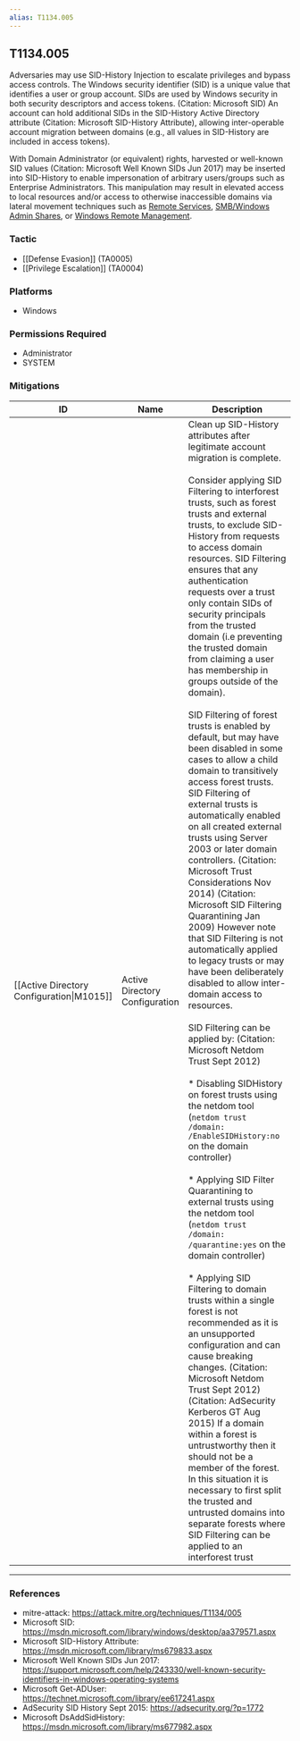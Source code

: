 ```yaml
---
alias: T1134.005
---
```


## T1134.005

Adversaries may use SID-History Injection to escalate privileges and bypass access controls. The Windows security identifier (SID) is a unique value that identifies a user or group account. SIDs are used by Windows security in both security descriptors and access tokens. (Citation: Microsoft SID) An account can hold additional SIDs in the SID-History Active Directory attribute (Citation: Microsoft SID-History Attribute), allowing inter-operable account migration between domains (e.g., all values in SID-History are included in access tokens).

With Domain Administrator (or equivalent) rights, harvested or well-known SID values (Citation: Microsoft Well Known SIDs Jun 2017) may be inserted into SID-History to enable impersonation of arbitrary users/groups such as Enterprise Administrators. This manipulation may result in elevated access to local resources and/or access to otherwise inaccessible domains via lateral movement techniques such as [Remote Services](https://attack.mitre.org/techniques/T1021), [SMB/Windows Admin Shares](https://attack.mitre.org/techniques/T1021/002), or [Windows Remote Management](https://attack.mitre.org/techniques/T1021/006).


### Tactic
- [[Defense Evasion]] (TA0005)
- [[Privilege Escalation]] (TA0004)

### Platforms
- Windows

### Permissions Required
- Administrator
- SYSTEM

### Mitigations

| ID | Name | Description |
| --- | --- | --- |
| [[Active Directory Configuration\|M1015]] | Active Directory Configuration | Clean up SID-History attributes after legitimate account migration is complete.<br /><br />Consider applying SID Filtering to interforest trusts, such as forest trusts and external trusts, to exclude SID-History from requests to access domain resources. SID Filtering ensures that any authentication requests over a trust only contain SIDs of security principals from the trusted domain (i.e preventing the trusted domain from claiming a user has membership in groups outside of the domain).<br /><br />SID Filtering of forest trusts is enabled by default, but may have been disabled in some cases to allow a child domain to transitively access forest trusts. SID Filtering of external trusts is automatically enabled on all created external trusts using Server 2003 or later domain controllers. (Citation: Microsoft Trust Considerations Nov 2014) (Citation: Microsoft SID Filtering Quarantining Jan 2009) However note that SID Filtering is not automatically applied to legacy trusts or may have been deliberately disabled to allow inter-domain access to resources.<br /><br />SID Filtering can be applied by: (Citation: Microsoft Netdom Trust Sept 2012)<br /><br />* Disabling SIDHistory on forest trusts using the netdom tool (<code>netdom trust /domain: /EnableSIDHistory:no</code> on the domain controller)<br /><br />* Applying SID Filter Quarantining to external trusts using the netdom tool (<code>netdom trust <TrustingDomainName> /domain:<TrustedDomainName> /quarantine:yes</code> on the domain controller)<br /><br />* Applying SID Filtering to domain trusts within a single forest is not recommended as it is an unsupported configuration and can cause breaking changes. (Citation: Microsoft Netdom Trust Sept 2012) (Citation: AdSecurity Kerberos GT Aug 2015) If a domain within a forest is untrustworthy then it should not be a member of the forest. In this situation it is necessary to first split the trusted and untrusted domains into separate forests where SID Filtering can be applied to an interforest trust |


---
### References

- mitre-attack: https://attack.mitre.org/techniques/T1134/005
- Microsoft SID: https://msdn.microsoft.com/library/windows/desktop/aa379571.aspx
- Microsoft SID-History Attribute: https://msdn.microsoft.com/library/ms679833.aspx
- Microsoft Well Known SIDs Jun 2017: https://support.microsoft.com/help/243330/well-known-security-identifiers-in-windows-operating-systems
- Microsoft Get-ADUser: https://technet.microsoft.com/library/ee617241.aspx
- AdSecurity SID History Sept 2015: https://adsecurity.org/?p=1772
- Microsoft DsAddSidHistory: https://msdn.microsoft.com/library/ms677982.aspx
